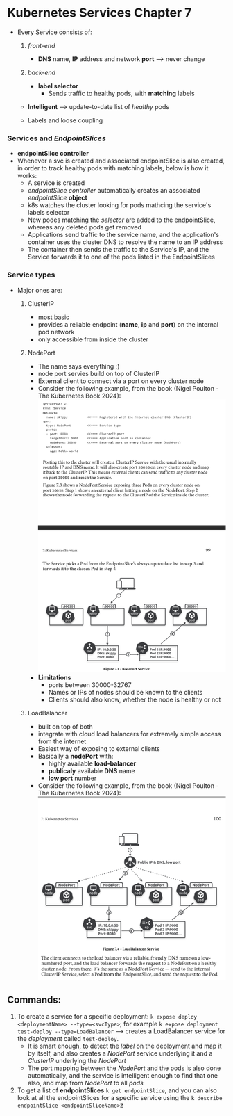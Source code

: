 Kubernetes Services Chapter 7
=============================

- Every Service consists of:
   1. *front-end*
      - **DNS** name, **IP** address and network **port** --> never change

   2. *back-end*
      - **label selector**
         - Sends traffic to healthy pods, with **matching** labels
   - **Intelligent** --> update-to-date list of *healthy* pods

   - Labels and loose coupling

### Services and *EndpointSlices*
   - **endpointSlice controller**
   - Whenever a svc is created and associated endpointSlice is also created, in order to track healthy pods with matching labels, below is how it works:
      - A service is created
      - *endpointSlice controller* automatically creates an associated *endpointSlice* **object**
      - k8s watches the cluster looking for pods mathcing the service's labels selector
      - New podes matching the *selector* are added to the endpointSlice, whereas any deleted pods get removed
      - Applications send traffic to the service name, and the application's container uses the cluster DNS to resolve the name to an IP address
      - The container then sends the traffic to the Service's IP, and the Service forwards it to one of the pods listed in the EndpointSlices
### Service types
   - Major ones are:
      1. ClusterIP
         - most basic
         - provides a reliable endpoint (**name**, **ip** and **port**) on the internal pod network
         - only accessible from inside the cluster

      2. NodePort
         - The name says everything ;)
         - node port servies build on top of ClusterIP
         - External client to connect via a port on every cluster node
         - Consider the following example, from the book (Nigel Poulton - The Kubernetes Book 2024):
         ![nodePort](images/nodePort.png)
         - **Limitations**
            * ports between 30000-32767
            * Names or IPs of nodes should be known to the clients
            * Clients should also know, whether the node is healthy or not
      3. LoadBalancer
         - built on top of both
         - integrate with cloud load balancers for extremely simple access from the internet
         - Easiest way of exposing to external clients
         - Basically a **nodePort** with:
            - highly available **load-balancer**
            - **publicaly** available **DNS** name
            - **low port** number
         - Consider the following example, from the book (Nigel Poulton - The Kubernetes Book 2024):
         ![nodePort](images/loadBalancer.png)

## Commands:
   1. To create a service for a specific deployment: `k expose deploy <deploymentName> --type=<svcType>`; for example `k expose deployment test-deploy --type=LoadBalancer` --> creates a LoadBalancer service for the *deployment* called `test-deploy`.
      - It is smart enough, to detect the *label* on the deployment and map it by itself, and also creates a *NodePort* service underlying it and a *ClusterIP* underlying the *NodePort*
      - The port mapping between the *NodePort* and the pods is also done automatically, and the service is intelligent enough to find that one also, and map from *NodePort* to all *pods*
   2. To get a list of **endpointSlices** `k get endpointSlice`, and you can also look at all the endpointSlices for a specific service using the `k describe endpointSlice <endpointSliceName>`z
